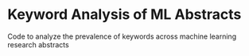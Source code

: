 # Keyword Analysis of ML Abstracts
 Code to analyze the prevalence of keywords across machine learning research abstracts
